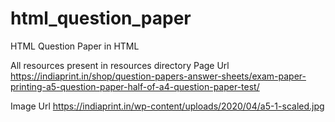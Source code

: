 # html_question_paper
HTML Question Paper in HTML

All resources present in resources directory
Page Url
https://indiaprint.in/shop/question-papers-answer-sheets/exam-paper-printing-a5-question-paper-half-of-a4-question-paper-test/

Image Url
https://indiaprint.in/wp-content/uploads/2020/04/a5-1-scaled.jpg
